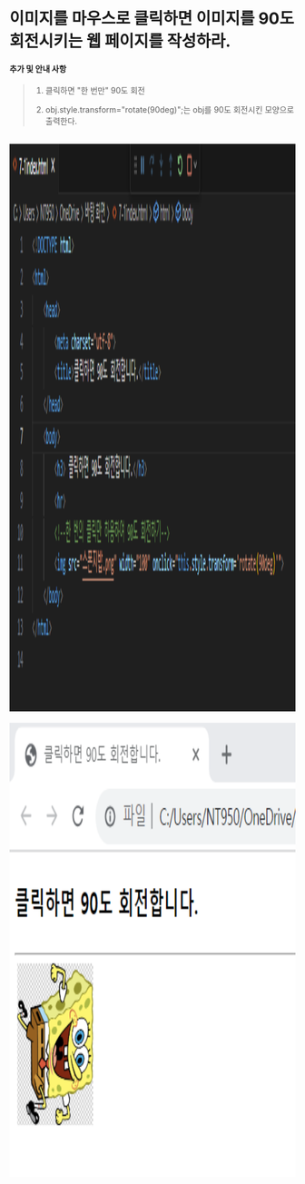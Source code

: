 # 이미지를 마우스로 클릭하면 이미지를 90도 회전시키는 웹 페이지를 작성하라.

 #### 추가 및 안내 사항

>   1. 클릭하면 "한 번만" 90도 회전
>   >
>   2. obj.style.transform="rotate(90deg)";는 obj를 90도 회전시킨 모양으로 출력한다.


<br><img src="1.png" width="1000" height="1000" title="px(픽셀) 크기 설정" alt="1번 이미지"></img><br/>
<br><img src="2.png" width="1000" height="800" title="px(픽셀) 크기 설정" alt="1번 이미지"></img><br/>

